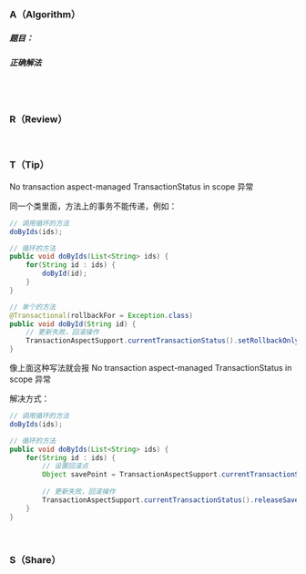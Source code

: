 ### A（Algorithm）
##### 题目：

##### 正确解法

```java

```

<br/>

### R（Review）

<br/>

### T（Tip）
No transaction aspect-managed TransactionStatus in scope 异常

同一个类里面，方法上的事务不能传递，例如：
```java
// 调用循环的方法
doByIds(ids);

// 循环的方法
public void doByIds(List<String> ids) {
	for(String id : ids) {
		doById(id);
	}
}

// 单个的方法
@Transactional(rollbackFor = Exception.class)
public void doById(String id) {
	// 更新失败，回滚操作
	TransactionAspectSupport.currentTransactionStatus().setRollbackOnly();
}
```

像上面这种写法就会报 No transaction aspect-managed TransactionStatus in scope 异常

解决方式：
```java
// 调用循环的方法
doByIds(ids);

// 循环的方法
public void doByIds(List<String> ids) {
	for(String id : ids) {
		// 设置回滚点
		Object savePoint = TransactionAspectSupport.currentTransactionStatus().createSavepoint();
		
		// 更新失败，回滚操作
		TransactionAspectSupport.currentTransactionStatus().releaseSavepoint(savePoint);
	}
}
```
<br/>

### S（Share）
